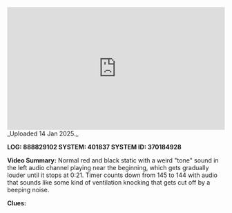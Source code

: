 
<iframe 
  src="https://drive.google.com/file/d/1ZpEdZnRahiLjHQXSh8bYG27P0bbaqm8_/preview" 
  style="width:100%; aspect-ratio:16/9; border:0;"
  allowfullscreen>
</iframe>
_Uploaded 14 Jan 2025._

**LOG: 888829102
SYSTEM: 401837
SYSTEM ID: 370184928**

**Video Summary:** Normal red and black static with a weird "tone" sound in the left audio channel playing near the beginning, which gets gradually louder until it stops at 0:21. Timer counts down from 145 to 144 with audio that sounds like some kind of ventilation knocking that gets cut off by a beeping noise.

**Clues:** 